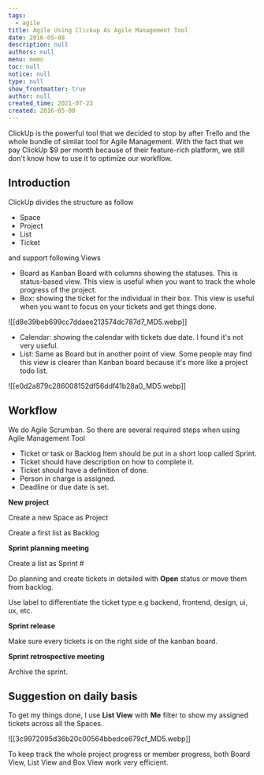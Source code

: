 ```yaml
---
tags: 
  - agile
title: Agile Using Clickup As Agile Management Tool
date: 2016-05-08
description: null
authors: null
menu: memo
toc: null
notice: null
type: null
show_frontmatter: true
author: null
created_time: 2021-07-23
created: 2016-05-08
---
```


ClickUp is the powerful tool that we decided to stop by after Trello and the whole bundle of similar tool for Agile Management. With the fact that we pay ClickUp $9 per month because of their feature-rich platform, we still don't know how to use it to optimize our workflow.

## Introduction

ClickUp divides the structure as follow

* Space
* Project
* List
* Ticket

and support following Views

* Board as Kanban Board with columns showing the statuses. This is status-based view. This view is useful when you want to track the whole progress of the project.
* Box: showing the ticket for the individual in their box. This view is useful when you want to focus on your tickets and get things done.

![[d8e39beb699cc7ddaee213574dc787d7_MD5.webp]]



* Calendar: showing the calendar with tickets due date. I found it's not very useful.
* List: Same as Board but in another point of view. Some people may find this view is clearer than Kanban board because it's more like a project todo list.

![[e0d2a879c286008152df56ddf41b28a0_MD5.webp]]

## Workflow

We do Agile Scrumban. So there are several required steps when using Agile Management Tool

* Ticket or task or Backlog Item should be put in a short loop called Sprint.
* Ticket should have description on how to complete it. 
* Ticket should have a definition of done.
* Person in charge is assigned.
* Deadline or due date is set.

<!-- unsupported 428fd71e-c585-4ece-adfd-f19864d6d345 -->


**New project**

Create a new Space as Project

Create a first list as Backlog


**Sprint planning meeting**

Create a list as Sprint #

Do planning and create tickets in detailed with **Open** status or move them from backlog.

Use label to differentiate the ticket type e.g backend, frontend, design, ui, ux, etc.


**Sprint release**

Make sure every tickets is on the right side of the kanban board.


**Sprint retrospective meeting**

Archive the sprint.

## Suggestion on daily basis

To get my things done, I use **List View** with **Me** filter to show my assigned tickets across all the Spaces.

![[3c9972095d36b20c00564bbedce679cf_MD5.webp]]


To keep track the whole project progress or member progress, both Board View, List View and Box View work very efficient.

